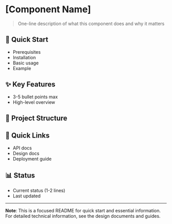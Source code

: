 # [Component Name]

> One-line description of what this component does and why it matters

## 🚀 Quick Start
- Prerequisites
- Installation
- Basic usage
- Example

## ✨ Key Features
- 3-5 bullet points max
- High-level overview

## 📁 Project Structure

## 🔗 Quick Links
- API docs
- Design docs
- Deployment guide

## 📊 Status
- Current status (1-2 lines)
- Last updated

---

**Note**: This is a focused README for quick start and essential information. For detailed technical information, see the design documents and guides.
